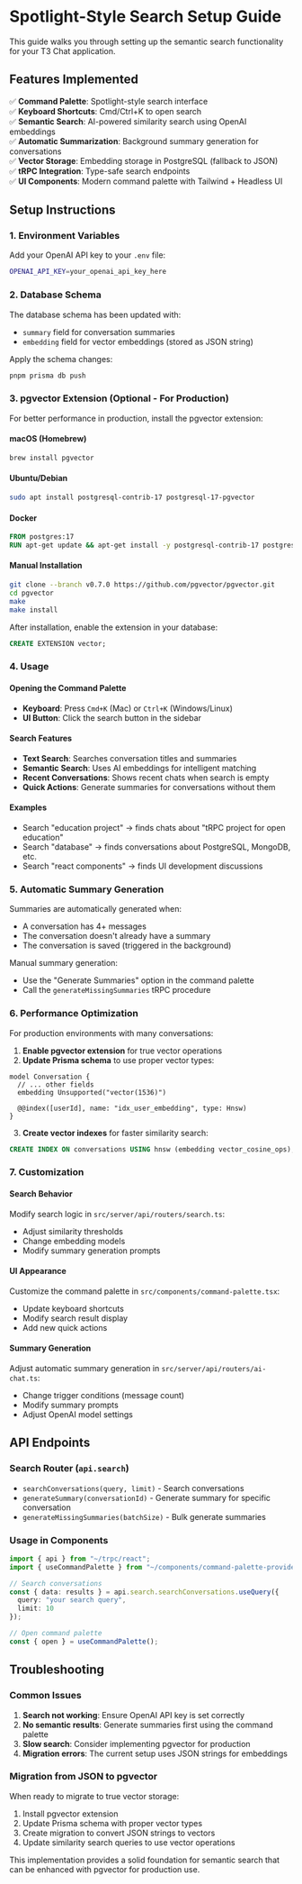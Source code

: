 # Spotlight-Style Search Setup Guide

This guide walks you through setting up the semantic search functionality for your T3 Chat application.

## Features Implemented

✅ **Command Palette**: Spotlight-style search interface  
✅ **Keyboard Shortcuts**: Cmd/Ctrl+K to open search  
✅ **Semantic Search**: AI-powered similarity search using OpenAI embeddings  
✅ **Automatic Summarization**: Background summary generation for conversations  
✅ **Vector Storage**: Embedding storage in PostgreSQL (fallback to JSON)  
✅ **tRPC Integration**: Type-safe search endpoints  
✅ **UI Components**: Modern command palette with Tailwind + Headless UI  

## Setup Instructions

### 1. Environment Variables

Add your OpenAI API key to your `.env` file:

```bash
OPENAI_API_KEY=your_openai_api_key_here
```

### 2. Database Schema

The database schema has been updated with:
- `summary` field for conversation summaries
- `embedding` field for vector embeddings (stored as JSON string)

Apply the schema changes:

```bash
pnpm prisma db push
```

### 3. pgvector Extension (Optional - For Production)

For better performance in production, install the pgvector extension:

#### macOS (Homebrew)
```bash
brew install pgvector
```

#### Ubuntu/Debian
```bash
sudo apt install postgresql-contrib-17 postgresql-17-pgvector
```

#### Docker
```dockerfile
FROM postgres:17
RUN apt-get update && apt-get install -y postgresql-contrib-17 postgresql-17-pgvector
```

#### Manual Installation
```bash
git clone --branch v0.7.0 https://github.com/pgvector/pgvector.git
cd pgvector
make
make install
```

After installation, enable the extension in your database:

```sql
CREATE EXTENSION vector;
```

### 4. Usage

#### Opening the Command Palette
- **Keyboard**: Press `Cmd+K` (Mac) or `Ctrl+K` (Windows/Linux)
- **UI Button**: Click the search button in the sidebar

#### Search Features
- **Text Search**: Searches conversation titles and summaries
- **Semantic Search**: Uses AI embeddings for intelligent matching
- **Recent Conversations**: Shows recent chats when search is empty
- **Quick Actions**: Generate summaries for conversations without them

#### Examples
- Search "education project" → finds chats about "tRPC project for open education"
- Search "database" → finds conversations about PostgreSQL, MongoDB, etc.
- Search "react components" → finds UI development discussions

### 5. Automatic Summary Generation

Summaries are automatically generated when:
- A conversation has 4+ messages
- The conversation doesn't already have a summary
- The conversation is saved (triggered in the background)

Manual summary generation:
- Use the "Generate Summaries" option in the command palette
- Call the `generateMissingSummaries` tRPC procedure

### 6. Performance Optimization

For production environments with many conversations:

1. **Enable pgvector extension** for true vector operations
2. **Update Prisma schema** to use proper vector types:

```prisma
model Conversation {
  // ... other fields
  embedding Unsupported("vector(1536)")
  
  @@index([userId], name: "idx_user_embedding", type: Hnsw)
}
```

3. **Create vector indexes** for faster similarity search:

```sql
CREATE INDEX ON conversations USING hnsw (embedding vector_cosine_ops);
```

### 7. Customization

#### Search Behavior
Modify search logic in `src/server/api/routers/search.ts`:
- Adjust similarity thresholds
- Change embedding models
- Modify summary generation prompts

#### UI Appearance
Customize the command palette in `src/components/command-palette.tsx`:
- Update keyboard shortcuts
- Modify search result display
- Add new quick actions

#### Summary Generation
Adjust automatic summary generation in `src/server/api/routers/ai-chat.ts`:
- Change trigger conditions (message count)
- Modify summary prompts
- Adjust OpenAI model settings

## API Endpoints

### Search Router (`api.search`)

- `searchConversations(query, limit)` - Search conversations
- `generateSummary(conversationId)` - Generate summary for specific conversation
- `generateMissingSummaries(batchSize)` - Bulk generate summaries

### Usage in Components

```typescript
import { api } from "~/trpc/react";
import { useCommandPalette } from "~/components/command-palette-provider";

// Search conversations
const { data: results } = api.search.searchConversations.useQuery({
  query: "your search query",
  limit: 10
});

// Open command palette
const { open } = useCommandPalette();
```

## Troubleshooting

### Common Issues

1. **Search not working**: Ensure OpenAI API key is set correctly
2. **No semantic results**: Generate summaries first using the command palette
3. **Slow search**: Consider implementing pgvector for production
4. **Migration errors**: The current setup uses JSON strings for embeddings

### Migration from JSON to pgvector

When ready to migrate to true vector storage:

1. Install pgvector extension
2. Update Prisma schema with proper vector types
3. Create migration to convert JSON strings to vectors
4. Update similarity search queries to use vector operations

This implementation provides a solid foundation for semantic search that can be enhanced with pgvector for production use. 